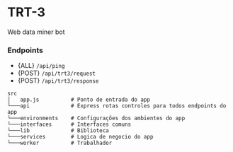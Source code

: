 # TRT-3

Web data miner bot

### Endpoints

* {ALL} `/api/ping`
* {POST} `/api/trt3/request`
* {POST} `/api/trt3/response`

```
src
│   app.js          # Ponto de entrada do app
└───api             # Express rotas controles para todos endpoints do app
└───environments    # Configurações dos ambientes do app
└───interfaces      # Interfaces comuns 
└───lib             # Biblioteca
└───services        # Logica de negocio do app
└───worker          # Trabalhador 
```